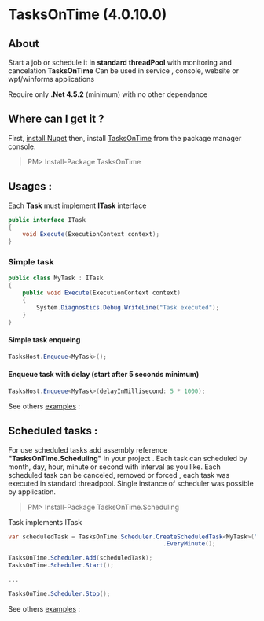 # TasksOnTime (4.0.10.0) 

## About

Start a job or schedule it in **standard threadPool** with monitoring and cancelation
**TasksOnTime** Can be used in service , console, website or wpf/winforms applications

Require only **.Net 4.5.2** (minimum) with no other dependance

## Where can I get it ?

First, [install Nuget](http://docs.nuget.org/docs/start-here/installing-nuget) then, install [TasksOnTime](http://www.nuget.org/packages/tasksontime) from the package manager console.

> PM> Install-Package TasksOnTime 

## Usages :

Each **Task** must implement **ITask** interface

```c#
public interface ITask 
{
    void Execute(ExecutionContext context);
}

```

### Simple task
```c#
public class MyTask : ITask
{
    public void Execute(ExecutionContext context)
    {
        System.Diagnostics.Debug.WriteLine("Task executed");
    }
}
```

#### Simple task enqueing
```c#
TasksHost.Enqueue<MyTask>();
```

#### Enqueue task with delay (start after 5 seconds minimum)
```c#
TasksHost.Enqueue<MyTask>(delayInMillisecond: 5 * 1000);
```

See others [examples](https://github.com/chouteau/TasksOnTime/blob/master/Enqueue.md) :

## Scheduled tasks :

For use scheduled tasks add assembly reference **"TasksOnTime.Scheduling"** in your project .
Each task can scheduled by month, day, hour, minute or second with interval as you like.
Each scheduled task can be canceled, removed or forced , each task was executed in standard threadpool.
Single instance of scheduler was possible by application.

> PM> Install-Package TasksOnTime.Scheduling

Task implements ITask

```c#
var scheduledTask = TasksOnTime.Scheduler.CreateScheduledTask<MyTask>("MyTask")
											.EveryMinute();

TasksOnTime.Scheduler.Add(scheduledTask);
TasksOnTime.Scheduler.Start();

...

TasksOnTime.Scheduler.Stop();
```		

See others [examples](https://github.com/chouteau/TasksOnTime/scheduling.md) :

